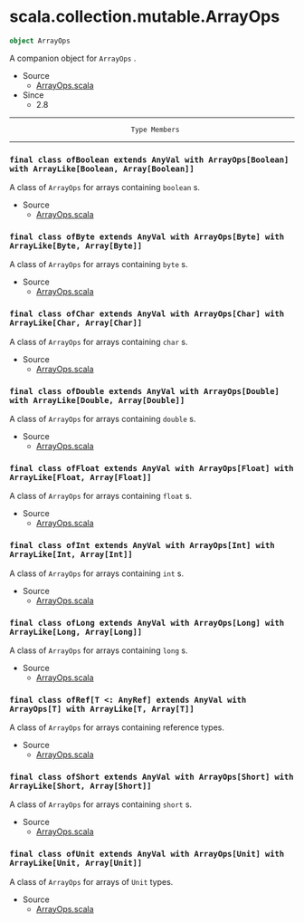 
#                      scala.collection.mutable.ArrayOps                      #

```scala
object ArrayOps
```

A companion object for `ArrayOps` .

* Source
  * [ArrayOps.scala](https://github.com/scala/scala/tree/6d09a1ba5f/src/library/scala/collection/mutable/ArrayOps.scala#L1)
* Since
  * 2.8


--------------------------------------------------------------------------------
                                  Type Members
--------------------------------------------------------------------------------


### `final class ofBoolean extends AnyVal with ArrayOps[Boolean] with ArrayLike[Boolean, Array[Boolean]]` ###

A class of `ArrayOps` for arrays containing `boolean` s.

* Source
  * [ArrayOps.scala](https://github.com/scala/scala/tree/6d09a1ba5f/src/library/scala/collection/mutable/ArrayOps.scala#L1)


### `final class ofByte extends AnyVal with ArrayOps[Byte] with ArrayLike[Byte, Array[Byte]]` ###

A class of `ArrayOps` for arrays containing `byte` s.

* Source
  * [ArrayOps.scala](https://github.com/scala/scala/tree/6d09a1ba5f/src/library/scala/collection/mutable/ArrayOps.scala#L1)


### `final class ofChar extends AnyVal with ArrayOps[Char] with ArrayLike[Char, Array[Char]]` ###

A class of `ArrayOps` for arrays containing `char` s.

* Source
  * [ArrayOps.scala](https://github.com/scala/scala/tree/6d09a1ba5f/src/library/scala/collection/mutable/ArrayOps.scala#L1)


### `final class ofDouble extends AnyVal with ArrayOps[Double] with ArrayLike[Double, Array[Double]]` ###

A class of `ArrayOps` for arrays containing `double` s.

* Source
  * [ArrayOps.scala](https://github.com/scala/scala/tree/6d09a1ba5f/src/library/scala/collection/mutable/ArrayOps.scala#L1)


### `final class ofFloat extends AnyVal with ArrayOps[Float] with ArrayLike[Float, Array[Float]]` ###

A class of `ArrayOps` for arrays containing `float` s.

* Source
  * [ArrayOps.scala](https://github.com/scala/scala/tree/6d09a1ba5f/src/library/scala/collection/mutable/ArrayOps.scala#L1)


### `final class ofInt extends AnyVal with ArrayOps[Int] with ArrayLike[Int, Array[Int]]` ###

A class of `ArrayOps` for arrays containing `int` s.

* Source
  * [ArrayOps.scala](https://github.com/scala/scala/tree/6d09a1ba5f/src/library/scala/collection/mutable/ArrayOps.scala#L1)


### `final class ofLong extends AnyVal with ArrayOps[Long] with ArrayLike[Long, Array[Long]]` ###

A class of `ArrayOps` for arrays containing `long` s.

* Source
  * [ArrayOps.scala](https://github.com/scala/scala/tree/6d09a1ba5f/src/library/scala/collection/mutable/ArrayOps.scala#L1)


### `final class ofRef[T <: AnyRef] extends AnyVal with ArrayOps[T] with ArrayLike[T, Array[T]]` ###

A class of `ArrayOps` for arrays containing reference types.

* Source
  * [ArrayOps.scala](https://github.com/scala/scala/tree/6d09a1ba5f/src/library/scala/collection/mutable/ArrayOps.scala#L1)


### `final class ofShort extends AnyVal with ArrayOps[Short] with ArrayLike[Short, Array[Short]]` ###

A class of `ArrayOps` for arrays containing `short` s.

* Source
  * [ArrayOps.scala](https://github.com/scala/scala/tree/6d09a1ba5f/src/library/scala/collection/mutable/ArrayOps.scala#L1)


### `final class ofUnit extends AnyVal with ArrayOps[Unit] with ArrayLike[Unit, Array[Unit]]` ###

A class of `ArrayOps` for arrays of `Unit` types.

* Source
  * [ArrayOps.scala](https://github.com/scala/scala/tree/6d09a1ba5f/src/library/scala/collection/mutable/ArrayOps.scala#L1)

